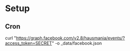 # Setup
## Cron
curl "https://graph.facebook.com/v2.8/hausmania/events/?access_token=SECRET" -o _data/facebook.json

